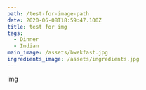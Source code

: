 ```yaml
---
path: /test-for-image-path
date: 2020-06-08T18:59:47.100Z
title: test for img
tags:
  - Dinner
  - Indian
main_image: /assets/bwekfast.jpg
ingredients_image: /assets/ingredients.jpg
---
```

img